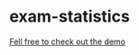 # exam-statistics

[Fell free to check out the demo](https://dejan-krstic.github.io/exam-statistics/)
